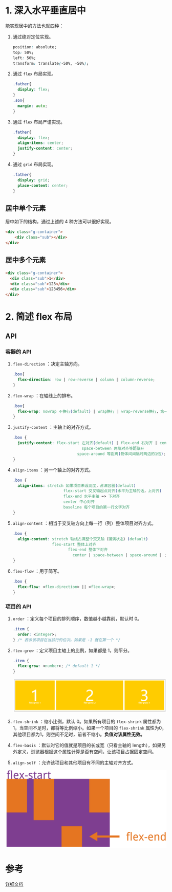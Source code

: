 # 1. 深入水平垂直居中

能实现居中的方法也就四种：

1. 通过绝对定位实现。

   ```css
   position: absolute;
   top: 50%;
   left: 50%;
   transform: translate(-50%, -50%);
   ```

2. 通过 `flex` 布局实现。

   ```css
   .father{
     display: flex;
   }
   .son{
     margin: auto;
   }
   ```

3. 通过 `flex` 布局严谨实现。

   ```css
   .father{
     display: flex;
     align-items: center;
     justify-content: center;
   }
   ```

4. 通过 `grid` 布局实现。

   ```css
   .father{
     display: grid;
     place-content: center;
   }
   ```



## 居中单个元素

居中如下的结构，通过上述的 4 种方法可以很好实现。

```html
<div class="g-container">
    <div class="sub"></div>
</div>
```



## 居中多个元素

```html
<div class="g-container">
  <div class="sub">1</div>
  <div class="sub">123</div>
  <div class="sub">123456</div>
</div>
```



# 2. 简述 flex 布局

## API

### 容器的 API

1. `flex-direction` ：决定主轴方向。

   ```css
   .box{
     flex-direction: row | row-reverse | column | column-reverse;
   }
   ```

2. `flex-wrap` ：在轴线上的排布。

   ```css
   .box{
     flex-wrap: nowrap 不换行(default) | wrap换行 | wrap-reverse换行，第一行在下方;
   }
   ```

3. `justify-content` ：主轴上的对齐方式。

   ```css
   .box {
     justify-content: flex-start 左对齐(default) | flex-end 右对齐 | center 居中 
       							 space-between 两端对齐等距散开
       						   space-around 等距离(物体间间隔时两边的1倍);
   }
   ```

4. `align-items` ：另一个轴上的对齐方式。

   ```css
   .box {
     align-items: stretch 如果项目未设高度，占满容器(default)
       					 flex-start 交叉轴起点对齐(水平为主轴的话，上对齐)
       					 flex-end 水平主轴 => 下对齐
       					 center 中心对齐
       					 baseline 每个项目的第一行文字对齐
   }
   ```

5. `align-content` ：相当于交叉轴方向上每一行（列）整体项目对齐方式。

   ```css
   .box {
     align-content: stretch 轴线占满整个交叉轴（铺满状态）(default)
                    flex-start 整体上对齐
       					   flex-end 整体下对齐
       						 center | space-between | space-around | ;
   }
   ```

6. `flex-flow` ：用于简写。

   ```css
   .box {
     flex-flow: <flex-direction> || <flex-wrap>;
   }
   ```

   

### 项目的 API

1. `order` ：定义每个项目的排列顺序，数值越小越靠前，默认时 0。

   ```css
   .item {
     order: <integer>;
   } /* 表示该项目在当前行的位次。如果是 -1 就在第一个 */
   ```

2. `flex-grow` ：定义项目主轴上的比例，如果都是 1，则平分。

   ```css
   .item {
     flex-grow: <number>; /* default 1 */
   }
   ```

   ![截屏2021-02-07 下午10.29.24](images/%E6%88%AA%E5%B1%8F2021-02-07%20%E4%B8%8B%E5%8D%8810.29.24.png)

3. `flex-shrink` ：缩小比例，默认 0。如果所有项目的 `flex-shrink` 属性都为1，当空间不足时，都将等比例缩小。如果一个项目的 `flex-shrink` 属性为0，其他项目都为1，则空间不足时，前者不缩小。**负值对该属性无效。**
4. `flex-basis` ：默认时它的值就是项目的长或宽（只看主轴的 length），如果另外定义，浏览器根据这个属性计算是否有空间，让该项目占据固定空间。
5. `align-self` ：允许该项目和其他项目有不同的主轴对齐方式。

<img src="images/%E6%88%AA%E5%B1%8F2021-02-07%20%E4%B8%8B%E5%8D%8810.34.25.png" alt="截屏2021-02-07 下午10.34.25" style="zoom:50%;" />





# 参考

[详细文档](/Users/zhangjunjie/Desktop/github/blog/HTML&CSS/02Flex布局.md)





